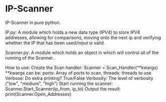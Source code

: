# IP-Scanner
IP-Scanner in pure python.

IP.py: A module which holds a new data type (IPV4) to store IPV4 addresses, allowing for comparisons, moving onto the next ip and verifying whether the IP that has been used/input is valid.

Scanner.py: A module which holds an object in which will control all of the running of the Scanner.

How to use:
Create the Scan handler: 	Scanner = Scan_Handler(**kwargs)
							**kwargs can be:
									ports: 		Array of ports to scan, 
									threads: 	threads to use
									Verbose:	Do extra printing? True/False
									Verbosity:	The level of verbosity ("low", "medium", "high")
Start running the scanner:	Scanner.Start_Scanner(ip_from, ip_to)
Output the result:			print(Scanner.Open_Addresses)